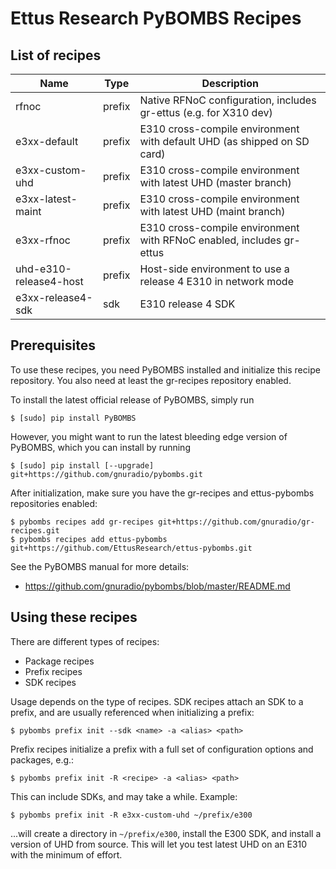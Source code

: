 # Ettus Research PyBOMBS Recipes

## List of recipes

| Name                    | Type   | Description
|-------------------------|--------|--------------------------------------------------------------------------
| rfnoc                   | prefix | Native RFNoC configuration, includes gr-ettus (e.g. for X310 dev)
| e3xx-default            | prefix | E310 cross-compile environment with default UHD (as shipped on SD card)
| e3xx-custom-uhd         | prefix | E310 cross-compile environment with latest UHD (master branch)
| e3xx-latest-maint       | prefix | E310 cross-compile environment with latest UHD (maint branch)
| e3xx-rfnoc              | prefix | E310 cross-compile environment with RFNoC enabled, includes gr-ettus
| uhd-e310-release4-host  | prefix | Host-side environment to use a release 4 E310 in network mode
| e3xx-release4-sdk       | sdk    | E310 release 4 SDK

## Prerequisites

To use these recipes, you need PyBOMBS installed and initialize this recipe
repository. You also need at least the gr-recipes repository enabled.

To install the latest official release of PyBOMBS, simply run

    $ [sudo] pip install PyBOMBS

However, you might want to run the latest bleeding edge version of PyBOMBS,
which you can install by running

    $ [sudo] pip install [--upgrade] git+https://github.com/gnuradio/pybombs.git

After initialization, make sure you have the gr-recipes and ettus-pybombs
repositories enabled:

    $ pybombs recipes add gr-recipes git+https://github.com/gnuradio/gr-recipes.git
    $ pybombs recipes add ettus-pybombs git+https://github.com/EttusResearch/ettus-pybombs.git

See the PyBOMBS manual for more details:
- https://github.com/gnuradio/pybombs/blob/master/README.md

## Using these recipes

There are different types of recipes:

- Package recipes
- Prefix recipes
- SDK recipes

Usage depends on the type of recipes. SDK recipes attach an SDK to a prefix,
and are usually referenced when initializing a prefix:

    $ pybombs prefix init --sdk <name> -a <alias> <path>

Prefix recipes initialize a prefix with a full set of configuration options
and packages, e.g.:

    $ pybombs prefix init -R <recipe> -a <alias> <path>

This can include SDKs, and may take a while. Example:

    $ pybombs prefix init -R e3xx-custom-uhd ~/prefix/e300

...will create a directory in `~/prefix/e300`, install the E300 SDK, and install
a version of UHD from source. This will let you test latest UHD on an E310 with
the minimum of effort.

